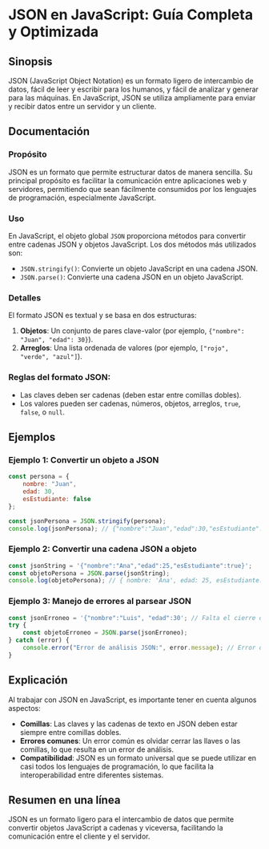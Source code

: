 <!--
Meta Description: # JSON en JavaScript: Guía Completa y Optimizada ## Sinopsis JSON (JavaScript Object Notation) es un formato ligero de intercambio de datos, fácil de ...
Meta Keywords: json, javascript, entre, error, formato
-->

# JSON en JavaScript: Guía Completa y Optimizada

## Sinopsis
JSON (JavaScript Object Notation) es un formato ligero de intercambio de datos, fácil de leer y escribir para los humanos, y fácil de analizar y generar para las máquinas. En JavaScript, JSON se utiliza ampliamente para enviar y recibir datos entre un servidor y un cliente.

## Documentación

### Propósito
JSON es un formato que permite estructurar datos de manera sencilla. Su principal propósito es facilitar la comunicación entre aplicaciones web y servidores, permitiendo que sean fácilmente consumidos por los lenguajes de programación, especialmente JavaScript.

### Uso
En JavaScript, el objeto global `JSON` proporciona métodos para convertir entre cadenas JSON y objetos JavaScript. Los dos métodos más utilizados son:

- `JSON.stringify()`: Convierte un objeto JavaScript en una cadena JSON.
- `JSON.parse()`: Convierte una cadena JSON en un objeto JavaScript.

### Detalles
El formato JSON es textual y se basa en dos estructuras:
1. **Objetos**: Un conjunto de pares clave-valor (por ejemplo, `{"nombre": "Juan", "edad": 30}`).
2. **Arreglos**: Una lista ordenada de valores (por ejemplo, `["rojo", "verde", "azul"]`).

### Reglas del formato JSON:
- Las claves deben ser cadenas (deben estar entre comillas dobles).
- Los valores pueden ser cadenas, números, objetos, arreglos, `true`, `false`, o `null`.

## Ejemplos

### Ejemplo 1: Convertir un objeto a JSON
```javascript
const persona = {
    nombre: "Juan",
    edad: 30,
    esEstudiante: false
};

const jsonPersona = JSON.stringify(persona);
console.log(jsonPersona); // {"nombre":"Juan","edad":30,"esEstudiante":false}
```

### Ejemplo 2: Convertir una cadena JSON a objeto
```javascript
const jsonString = '{"nombre":"Ana","edad":25,"esEstudiante":true}';
const objetoPersona = JSON.parse(jsonString);
console.log(objetoPersona); // { nombre: 'Ana', edad: 25, esEstudiante: true }
```

### Ejemplo 3: Manejo de errores al parsear JSON
```javascript
const jsonErroneo = '{"nombre":"Luis", "edad":30'; // Falta el cierre de la cadena
try {
    const objetoErroneo = JSON.parse(jsonErroneo);
} catch (error) {
    console.error("Error de análisis JSON:", error.message); // Error de análisis JSON: Unexpected end of JSON input
}
```

## Explicación
Al trabajar con JSON en JavaScript, es importante tener en cuenta algunos aspectos:

- **Comillas**: Las claves y las cadenas de texto en JSON deben estar siempre entre comillas dobles.
- **Errores comunes**: Un error común es olvidar cerrar las llaves o las comillas, lo que resulta en un error de análisis.
- **Compatibilidad**: JSON es un formato universal que se puede utilizar en casi todos los lenguajes de programación, lo que facilita la interoperabilidad entre diferentes sistemas.

## Resumen en una línea
JSON es un formato ligero para el intercambio de datos que permite convertir objetos JavaScript a cadenas y viceversa, facilitando la comunicación entre el cliente y el servidor.